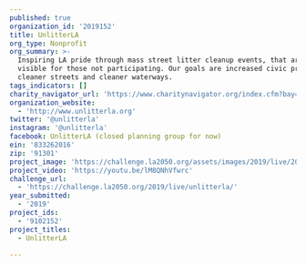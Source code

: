 ```yaml
---
published: true
organization_id: '2019152'
title: UnlitterLA
org_type: Nonprofit
org_summary: >-
  Inspiring LA pride through mass street litter cleanup events, that are highly
  visible for those not participating. Our goals are increased civic pride,
  cleaner streets and cleaner waterways.
tags_indicators: []
charity_navigator_url: 'https://www.charitynavigator.org/index.cfm?bay=search.profile&ein=833262016'
organization_website:
  - 'http://www.unlitterla.org'
twitter: '@unlitterla'
instagram: '@unlitterla'
facebook: UnlitterLA (closed planning group for now)
ein: '833262016'
zip: '91301'
project_image: 'https://challenge.la2050.org/assets/images/2019/live/2048-wide/unlitterla.jpg'
project_video: 'https://youtu.be/lM8QNhVfwrc'
challenge_url:
  - 'https://challenge.la2050.org/2019/live/unlitterla/'
year_submitted:
  - '2019'
project_ids:
  - '9102152'
project_titles:
  - UnlitterLA

---
```

